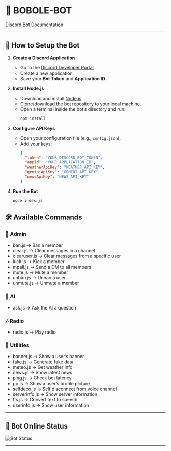 # 🤖 BOBOLE-BOT  
Discord Bot Documentation

---

## 📌 How to Setup the Bot

1. **Create a Discord Application**  
   - Go to the [Discord Developer Portal](https://discord.com/developers/applications).  
   - Create a new application.  
   - Save your **Bot Token** and **Application ID**.  

2. **Install Node.js**  
   - Download and install [Node.js](https://nodejs.org/).  
   - Clone/download the bot repository to your local machine.  
   - Open a terminal inside the bot’s directory and run:  
     ```bash
     npm install
     ```

3. **Configure API Keys**  
   - Open your configuration file (e.g., `config.json`).  
   - Add your keys:  
     ```json
     {
       "token": "YOUR_DISCORD_BOT_TOKEN",
       "appId": "YOUR_APPLICATION_ID",
       "weatherApiKey": "WEATHER_API_KEY",
       "geminiApiKey": "GEMINI_API_KEY",
       "newsApiKey": "NEWS_API_KEY"
     }
     ```

4. **Run the Bot**  
   ```bash
   node index.js
   ```

## 🛠️ Available Commands

### 🔑 Admin
- ban.js → Ban a member  
- clear.js → Clear messages in a channel  
- clearuser.js → Clear messages from a specific user  
- kick.js → Kick a member  
- mpall.js → Send a DM to all members  
- mute.js → Mute a member  
- unban.js → Unban a user  
- unmute.js → Unmute a member  

### 🤖 AI
- ask.js → Ask the AI a question  

### 🎶 Radio
- radio.js → Play radio  
### 🧰 Utilities
- banner.js → Show a user’s banner  
- fake.js → Generate fake data  
- meteo.js → Get weather info  
- news.js → Show latest news  
- ping.js → Check bot latency  
- pp.js → Show a user’s profile picture  
- selfdeco.js → Self disconnect from voice channel  
- serverinfo.js → Show server information  
- tts.js → Convert text to speech  
- userinfo.js → Show user information  

---

## 📡 Bot Online Status
![Bot Status](https://discord.c99.nl/widget/theme-1/1246432025817256107.png)

---

